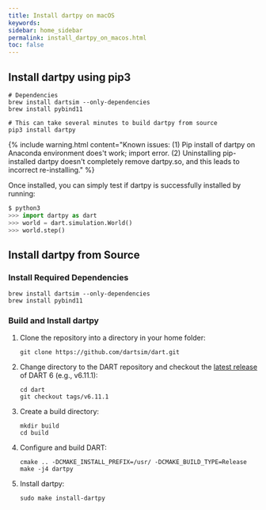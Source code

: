 ```yaml
---
title: Install dartpy on macOS
keywords:
sidebar: home_sidebar
permalink: install_dartpy_on_macos.html
toc: false
---
```


## Install dartpy using pip3

```
# Dependencies
brew install dartsim --only-dependencies
brew install pybind11

# This can take several minutes to build dartpy from source
pip3 install dartpy
```

{% include warning.html content="Known issues: (1) Pip install of dartpy on Anaconda environment does't work; import error. (2) Uninstalling pip-installed dartpy doesn't completely remove dartpy.so, and this leads to incorrect re-installing." %}

Once installed, you can simply test if dartpy is successfully installed by running:

```python
$ python3
>>> import dartpy as dart
>>> world = dart.simulation.World()
>>> world.step()
```

## Install dartpy from Source

### Install Required Dependencies

```
brew install dartsim --only-dependencies
brew install pybind11
```

### Build and Install dartpy

1.  Clone the repository into a directory in your home folder:

    ```
    git clone https://github.com/dartsim/dart.git
    ```

2.  Change directory to the DART repository and checkout the [latest release](https://github.com/dartsim/dart/releases) of DART 6 (e.g., v6.11.1):

    ```
    cd dart
    git checkout tags/v6.11.1
    ```

3.  Create a build directory:

    ```
    mkdir build
    cd build
    ```

4.  Configure and build DART:

    ```
    cmake .. -DCMAKE_INSTALL_PREFIX=/usr/ -DCMAKE_BUILD_TYPE=Release
    make -j4 dartpy
    ```

5.  Install dartpy:

    ```
    sudo make install-dartpy
    ```
